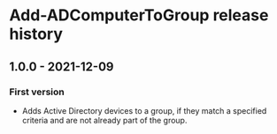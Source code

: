 # Add-ADComputerToGroup release history

## 1.0.0 - 2021-12-09

### First version

* Adds Active Directory devices to a group, if they match a specified criteria and are not already part of the group.
